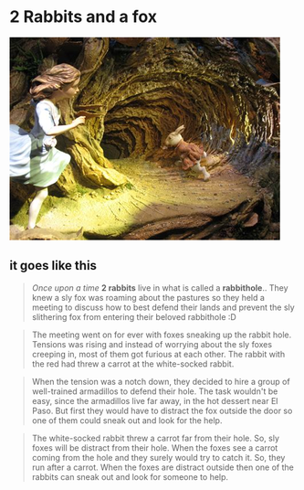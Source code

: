 # 2 Rabbits and a fox
![rabbithole](files/rabbithole.jpeg)

## it goes like this

> *Once upon a time* **2 rabbits** live in what is called a __**rabbithole**__..
> They knew a sly fox was roaming about the pastures so they held a meeting to discuss how to best defend their lands and prevent the sly slithering fox from entering their beloved rabbithole :D

> The meeting went on for ever with foxes sneaking up the rabbit hole. 
> Tensions was rising and instead of worrying about the sly foxes creeping in, most of them got furious at each other. 
> The rabbit with the red had threw a carrot at the white-socked rabbit. 

> When the tension was a notch down, they decided to hire a group of well-trained armadillos to defend their hole.
> The task wouldn't be easy, since the armadillos live far away, in the hot dessert near El Paso.
> But first they would have to distract the fox outside the door so one of them could sneak out and look for the help.

> The white-socked rabbit threw a carrot far from their hole. So, sly foxes will be distract from their hole.
> When the foxes see a carrot coming from the hole and they surely would try to catch it. So, they run after a carrot.
> When the foxes are distract outside then one of the rabbits can sneak out and look for someone to help.
